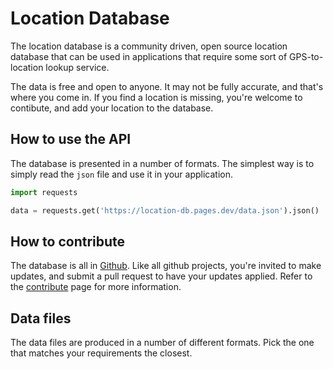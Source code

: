 # Location Database

The location database is a community driven, open source location database that can be used in applications that require some sort of GPS-to-location lookup service.

The data is free and open to anyone.  It may not be fully accurate, and that's where you come in.  If you find a location is missing, you're welcome to contibute, and add your location to the database.

## How to use the API

The database is presented in a number of formats.  The simplest way is to simply read the `json` file and use it in your application.

```python
import requests

data = requests.get('https://location-db.pages.dev/data.json').json()
```
## How to contribute

The database is all in [Github](https://github.com/massyn/location).  Like all github projects, you're invited to make updates, and submit a pull request to have your updates applied.  Refer to the [contribute](contribute.md) page for more information.

## Data files

The data files are produced in a number of different formats.  Pick the one that matches your requirements the closest.

